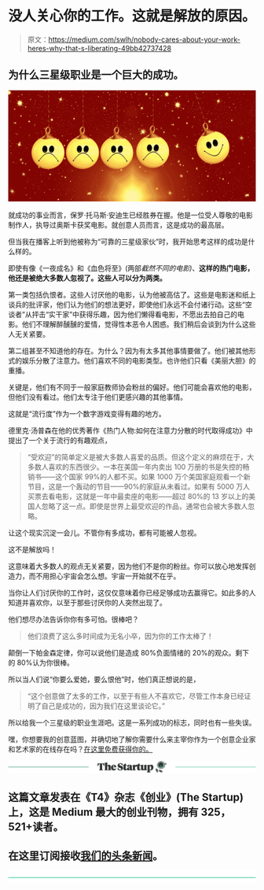 # 没人关心你的工作。这就是解放的原因。

> 原文：<https://medium.com/swlh/nobody-cares-about-your-work-heres-why-that-s-liberating-49bb42737428>

## 为什么三星级职业是一个巨大的成功。

![](img/1f5c0d39eda4deb599609f3c9eb33074.png)

就成功的事业而言，保罗·托马斯·安迪生已经胜券在握。他是一位受人尊敬的电影制作人，执导过奥斯卡获奖电影。就创意人员而言，这是成功的最高层。

但当我在播客上听到他被称为“可靠的三星级家伙”时，我开始思考这样的成功是什么样的。

即使有像《一夜成名》和《血色将至》(两部*截然不同的电影)*、**这样的热门电影，他还是被绝大多数人忽视了。这些人可以分为两类。**

第一类包括仇恨者。这些人讨厌他的电影，认为他被高估了。这些是电影迷和纸上谈兵的批评家，他们认为他们的想法更好，即使他们永远不会付诸行动。这些“空谈者”从抨击“实干家”中获得乐趣，因为他们懒得看电影，不愿出去拍自己的电影。他们不理解醉醺醺的爱情，觉得性本恶令人困惑。我们稍后会谈到为什么这些人无关紧要。

第二组甚至不知道他的存在。为什么？因为有太多其他事情要做了。他们被其他形式的娱乐分散了注意力。他们喜欢不同的电影类型。也许他们只看《美丽大胆》的重播。

关键是，他们有不同于一般家庭教师协会粉丝的偏好。他们可能会喜欢他的电影，但他们没有看过。他们太专注于他们更感兴趣的其他事情。

这就是“流行度”作为一个数字游戏变得有趣的地方。

德里克·汤普森在他的优秀著作《热门人物:如何在注意力分散的时代取得成功》中提出了一个关于流行的有趣观点，

> “受欢迎”的简单定义是被大多数人喜爱的品质。但这个定义的麻烦在于，大多数人喜欢的东西很少。一本在美国一年内卖出 100 万册的书是失控的畅销书——这个国家 99%的人都不买。如果 1000 万个美国家庭观看一个新节目，这是一个轰动的节目——90%的家庭从未看过。如果有 5000 万人买票去看电影，这就是一年中最卖座的电影——超过 80%的 13 岁以上的美国人忽略了这一点。即使是世界上最受欢迎的作品，通常也会被大多数人忽略。

让这个现实沉淀一会儿。不管你有多成功，都有可能被人忽视。

这不是解放吗！

这意味着大多数人的观点无关紧要，因为他们不是你的粉丝。你可以放心地发挥创造力，而不用担心宇宙会怎么想。宇宙一开始就不在乎。

当你让人们讨厌你的工作时，这仅仅意味着你已经足够成功去赢得它。如此多的人知道并喜欢你，以至于那些讨厌你的人突然出现了。

他们想尽办法告诉你你有多可怕。很棒吧？

> 他们浪费了这么多时间成为无名小卒，因为你的工作太棒了！

颠倒一下帕金森定律，你可以说他们是造成 80%负面情绪的 20%的观众。剩下的 80%认为你很棒。

所以当人们说“你要么爱她，要么恨他”时，他们真正想说的是，

> “这个创意做了太多的工作，以至于有些人不喜欢它，尽管工作本身已经证明了自己是成功的，因为我们在这里谈论它。”

所以给我一个三星级的职业生涯吧。这是一系列成功的标志，同时也有一些失误。

嘿，你想要我的创意蓝图，并确切地了解你需要什么来主宰你作为一个创意企业家和艺术家的在线存在吗？[在这里免费获得你的。](http://www.bbenediktsson.com/)

[![](img/308a8d84fb9b2fab43d66c117fcc4bb4.png)](https://medium.com/swlh)

## 这篇文章发表在《T4》杂志《创业》(The Startup)上，这是 Medium 最大的创业刊物，拥有 325，521+读者。

## 在这里订阅接收[我们的头条新闻](http://growthsupply.com/the-startup-newsletter/)。

[![](img/b0164736ea17a63403e660de5dedf91a.png)](https://medium.com/swlh)